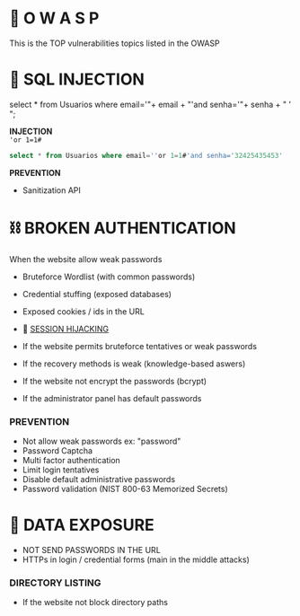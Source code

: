 # 🐝 O W A S P

This is the TOP vulnerabilities topics listed in the OWASP

# 💉 SQL INJECTION
<!-- - 💉 [SQL INJECTION](OWASP%20a8681dc402a447439b5f02a5fefeff32/SQL%20INJECTION%20688d8e00caf7475fa4928dfa53061993.md)-->

select * from Usuarios where email='"+ email + "'and senha='"+ senha + " ' ";

**INJECTION**  
`'or 1=1#`
```sql
select * from Usuarios where email=''or 1=1#'and senha='32425435453'
```
**PREVENTION**
- Sanitization API

# ⛓ BROKEN AUTHENTICATION
<!-- - ⛓ [BROKEN AUTHENTICATION](OWASP%20a8681dc402a447439b5f02a5fefeff32/BROKEN%20AUTHENTICATION%20410e8796ff124658bb58d85820b5be16.md)-->

When the website allow weak passwords

- Bruteforce Wordlist (with common passwords)
- Credential stuffing (exposed databases)

- Exposed cookies / ids in the URL

- 🎫 [SESSION HIJACKING](BROKEN%20AUTHENTICATION%20410e8796ff124658bb58d85820b5be16/SESSION%20HIJACKING%205680569d402c459c82b312dd25038512.md)

- If the website permits bruteforce tentatives or weak passwords
- If the recovery methods is weak (knowledge-based aswers)
- If the website not encrypt the passwords (bcrypt)
- If the administrator panel has default passwords

### PREVENTION

- Not allow weak passwords ex: "password"
- Password Captcha
- Multi factor authentication
- Limit login tentatives
- Disable default administrative passwords
- Password validation  (NIST 800-63 Memorized Secrets)

# 🎲 DATA EXPOSURE
<!-- - 🎲 [DATA EXPOSURE](OWASP%20a8681dc402a447439b5f02a5fefeff32/DATA%20EXPOSURE%205dc2ec65cd434ea1a378b4d974e94314.md)-->

- NOT SEND PASSWORDS IN THE URL
- HTTPs in login / credential forms (main in the middle attacks)

### DIRECTORY LISTING

- If the website not block directory paths
